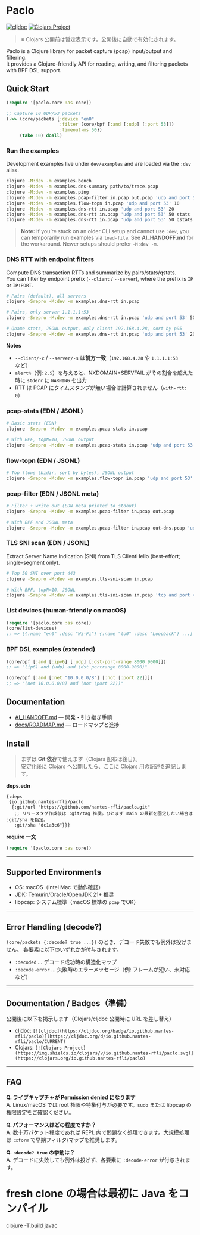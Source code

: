 # Paclo

[![cljdoc](https://cljdoc.org/badge/io.github.nantes-rfli/paclo)](https://cljdoc.org/d/io.github.nantes-rfli/paclo/CURRENT)
[![Clojars Project](https://img.shields.io/clojars/v/io.github.nantes-rfli/paclo.svg)](https://clojars.org/io.github.nantes-rfli/paclo)

> ※ Clojars 公開前は暫定表示です。公開後に自動で有効化されます。

Paclo is a Clojure library for packet capture (pcap) input/output and filtering.  
It provides a Clojure-friendly API for reading, writing, and filtering packets with BPF DSL support.

## Quick Start

```clojure
(require '[paclo.core :as core])

;; Capture 10 UDP/53 packets
(->> (core/packets {:device "en0"
                    :filter (core/bpf [:and [:udp] [:port 53]])
                    :timeout-ms 50})
     (take 10) doall)
```

### Run the examples

Development examples live under `dev/examples` and are loaded via the `:dev` alias.

```bash
clojure -M:dev -m examples.bench
clojure -M:dev -m examples.dns-summary path/to/trace.pcap
clojure -M:dev -m examples.ping
clojure -M:dev -m examples.pcap-filter in.pcap out.pcap 'udp and port 53' 60
clojure -M:dev -m examples.flow-topn in.pcap 'udp and port 53' 10
clojure -M:dev -m examples.dns-rtt in.pcap 'udp and port 53' 20
clojure -M:dev -m examples.dns-rtt in.pcap 'udp and port 53' 50 stats
clojure -M:dev -m examples.dns-rtt in.pcap 'udp and port 53' 50 qstats p95
```

> **Note:** If you’re stuck on an older CLI setup and cannot use `:dev`, you can temporarily run examples via `load-file`. See **AI\_HANDOFF.md** for the workaround. Newer setups should prefer `-M:dev -m`.

### DNS RTT with endpoint filters

Compute DNS transaction RTTs and summarize by pairs/stats/qstats.  
You can filter by endpoint prefix (`--client` / `--server`), where the prefix is `IP` or `IP:PORT`.

```bash
# Pairs (default), all servers
clojure -Srepro -M:dev -m examples.dns-rtt in.pcap

# Pairs, only server 1.1.1.1:53
clojure -Srepro -M:dev -m examples.dns-rtt in.pcap 'udp and port 53' 50 pairs _ edn _ --server 1.1.1.1:53

# Qname stats, JSONL output, only client 192.168.4.28, sort by p95
clojure -Srepro -M:dev -m examples.dns-rtt in.pcap 'udp and port 53' 20 qstats p95 jsonl --client 192.168.4.28
```

**Notes**

* `--client/-c` / `--server/-s` は**前方一致**（`192.168.4.28` や `1.1.1.1:53` など）
* `alert%`（例: `2.5`）を与えると、NXDOMAIN+SERVFAIL がその割合を超えた時に `stderr` に `WARNING` を出力
* RTT は PCAP にタイムスタンプが無い場合は計算されません（`with-rtt: 0`）

### pcap-stats (EDN / JSONL)

```bash
# Basic stats (EDN)
clojure -Srepro -M:dev -m examples.pcap-stats in.pcap

# With BPF, topN=10, JSONL output
clojure -Srepro -M:dev -m examples.pcap-stats in.pcap 'udp and port 53' 10 jsonl
```

### flow-topn (EDN / JSONL)

```bash
# Top flows (bidir, sort by bytes), JSONL output
clojure -Srepro -M:dev -m examples.flow-topn in.pcap 'udp and port 53' 10 bidir bytes jsonl
```

### pcap-filter (EDN / JSONL meta)

```bash
# Filter + write out (EDN meta printed to stdout)
clojure -Srepro -M:dev -m examples.pcap-filter in.pcap out.pcap

# With BPF and JSONL meta
clojure -Srepro -M:dev -m examples.pcap-filter in.pcap out-dns.pcap 'udp and port 53' 0 jsonl
```

### TLS SNI scan (EDN / JSONL)

Extract Server Name Indication (SNI) from TLS ClientHello (best-effort; single-segment only).

```bash
# Top 50 SNI over port 443
clojure -Srepro -M:dev -m examples.tls-sni-scan in.pcap

# With BPF, topN=10, JSONL
clojure -Srepro -M:dev -m examples.tls-sni-scan in.pcap 'tcp and port 443' 10 jsonl
```

### List devices (human-friendly on macOS)

```clojure
(require '[paclo.core :as core])
(core/list-devices)
;; => [{:name "en0" :desc "Wi-Fi"} {:name "lo0" :desc "Loopback"} ...]
```

### BPF DSL examples (extended)

```clojure
(core/bpf [:and [:ipv6] [:udp] [:dst-port-range 8000 9000]])
;; => "(ip6) and (udp) and (dst portrange 8000-9000)"

(core/bpf [:and [:net "10.0.0.0/8"] [:not [:port 22]]])
;; => "(net 10.0.0.0/8) and (not (port 22))"
```

## Documentation

* [AI\_HANDOFF.md](./AI_HANDOFF.md) — 開発・引き継ぎ手順
* [docs/ROADMAP.md](./docs/ROADMAP.md) — ロードマップと進捗

## Install

> まずは **Git 依存**で使えます（Clojars 配布は後日）。  
> 安定化後に Clojars へ公開したら、ここに Clojars 用の記述を追記します。

**deps.edn**

```edn
{:deps
 {io.github.nantes-rfli/paclo
  {:git/url "https://github.com/nantes-rfli/paclo.git"
   ;; リリースタグ作成後は :git/tag 推奨。ひとまず main の最新を固定したい場合は :git/sha を指定。
   :git/sha "dc1a3c6"}}}
````

**require 一文**

```clojure
(require '[paclo.core :as core])
```

---

## Supported Environments

* OS: macOS（Intel Mac で動作確認）
* JDK: Temurin/Oracle/OpenJDK 21+ 推奨
* libpcap: システム標準（macOS 標準の `pcap` でOK）

---

## Error Handling (decode?)

`(core/packets {:decode? true ...})` のとき、デコード失敗でも例外は投げません。
各要素に以下のいずれかが付与されます。

* `:decoded` … デコード成功時の構造化マップ
* `:decode-error` … 失敗時のエラーメッセージ（例: フレームが短い、未対応など）

---

## Documentation / Badges（準備）

公開後に以下を掲示します（Clojars/cljdoc 公開時に URL を差し替え）

* cljdoc: `[![cljdoc](https://cljdoc.org/badge/io.github.nantes-rfli/paclo)](https://cljdoc.org/d/io.github.nantes-rfli/paclo/CURRENT)`
* Clojars: `[![Clojars Project](https://img.shields.io/clojars/v/io.github.nantes-rfli/paclo.svg)](https://clojars.org/io.github.nantes-rfli/paclo)`

---

## FAQ

**Q. ライブキャプチャが Permission denied になります**  
A. Linux/macOS では root 権限や特権付与が必要です。`sudo` または libpcap の権限設定をご確認ください。

**Q. パフォーマンスはどの程度ですか？**  
A. 数十万パケット程度であれば REPL 内で問題なく処理できます。大規模処理は `:xform` で早期フィルタ/マップを推奨します。

**Q. `:decode? true` の挙動は？**  
A. デコードに失敗しても例外は投げず、各要素に `:decode-error` が付与されます。

# fresh clone の場合は最初に Java をコンパイル

clojure -T:build javac
